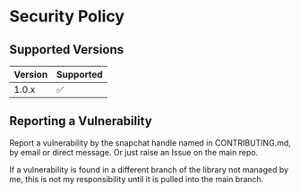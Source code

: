 # Security Policy

## Supported Versions

| Version | Supported          |
| ------- | ------------------ |
| 1.0.x   | :white_check_mark: |

## Reporting a Vulnerability

Report a vulnerability by the snapchat handle named in CONTRIBUTING.md, by email or direct message. Or just raise an Issue on the main repo.

If a vulnerability is found in a different branch of the library not managed by me, this is not my responsibility until it is pulled into the main branch.
